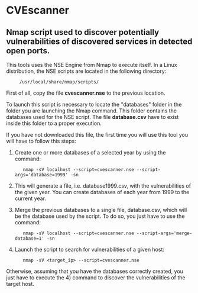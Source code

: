 # CVEscanner

## Nmap script used to discover potentially vulnerabilities of discovered services in detected open ports.

This tools uses the NSE Engine from Nmap to execute itself. In a Linux distribution, the NSE scripts are located in the following directory:

         /usr/local/share/nmap/scripts/
         
 First of all, copy the file **cvescanner.nse** to the previous location.

To launch this script is necessary to locate the "databases" folder in the folder you are launching the Nmap command. This folder contains the databases used for the NSE script. The file **database.csv** have to exist inside this folder to a proper execution.

If you have not downloaded this file, the first time you will use this tool you will have to follow this steps:

1) Create one or more databases of a selected year by using the command: 
 
          nmap -sV localhost --script=cvescanner.nse --script-args='database=1999' -sn

2) This will generate a file, i.e. database1999.csv, with the vulnerabilities of the given year. You can create databases of each year from 1999 to the current year.

3) Merge the previous databases to a single file, database.csv, which will be the database used by the script. To do so, you just have to use the command: 
 
          nmap -sV localhost --script=cvescanner.nse --script-args='merge-database=1' -sn

4) Launch the script to search for vulnerabilities of a given host: 
 
          nmap -sV <target_ip> --script=cvescanner.nse

Otherwise, assuming that you have the databases correctly created, you just have to execute the 4) command to discover the vulnerabilities of the target host.
